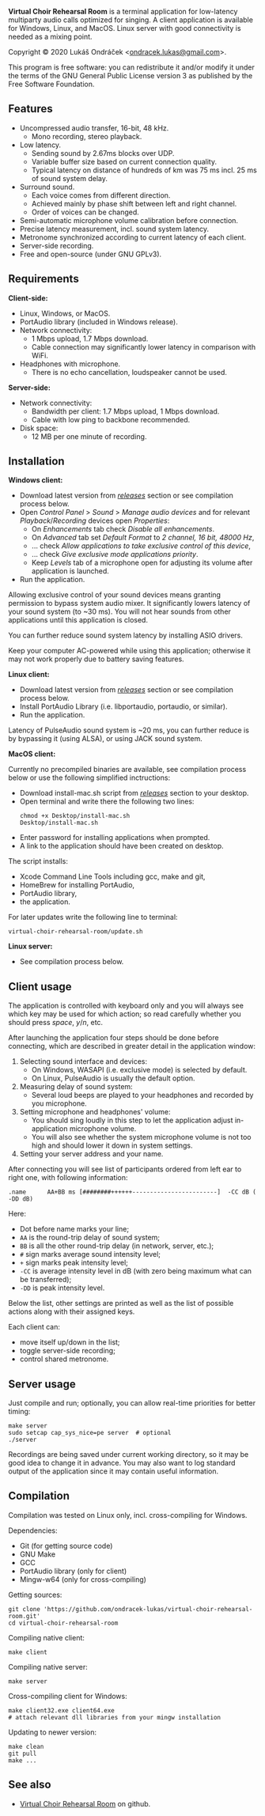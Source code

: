 **Virtual Choir Rehearsal Room**
is a terminal application for low-latency multiparty audio calls optimized for singing.
A client application is available for Windows, Linux, and MacOS.
Linux server with good connectivity is needed as a mixing point.

Copyright © 2020  Lukáš Ondráček <<ondracek.lukas@gmail.com>>.

This program is free software: you can redistribute it and/or modify
it under the terms of the GNU General Public License version 3
as published by the Free Software Foundation.


Features
--------

* Uncompressed audio transfer, 16-bit, 48 kHz.
	* Mono recording, stereo playback.
* Low latency.
	* Sending sound by 2.67ms blocks over UDP.
	* Variable buffer size based on current connection quality.
	* Typical latency on distance of hundreds of km was 75 ms incl. 25 ms of sound system delay.
* Surround sound.
	* Each voice comes from different direction.
	* Achieved mainly by phase shift between left and right channel.
	* Order of voices can be changed.
* Semi-automatic microphone volume calibration before connection.
* Precise latency measurement, incl. sound system latency.
* Metronome synchronized according to current latency of each client.
* Server-side recording.
* Free and open-source (under GNU GPLv3).


Requirements
------------

**Client-side:**

* Linux, Windows, or MacOS.
* PortAudio library (included in Windows release).
* Network connectivity:
	* 1 Mbps upload, 1.7 Mbps download.
	* Cable connection may significantly lower latency in comparison with WiFi.
* Headphones with microphone.
	* There is no echo cancellation, loudspeaker cannot be used.

**Server-side:**

* Network connectivity:
	* Bandwidth per client: 1.7 Mbps upload, 1 Mbps download.
  * Cable with low ping to backbone recommended.
* Disk space:
	* 12 MB per one minute of recording.


Installation
------------

**Windows client:**

* Download latest version from _[releases]_ section or see compilation process below.
* Open _Control Panel_ > _Sound_ > _Manage audio devices_ and for relevant _Playback_/_Recording_ devices open _Properties_:
	* On _Enhancements_ tab check _Disable all enhancements_.
	* On _Advanced_ tab set _Default Format_ to _2 channel, 16 bit, 48000 Hz_,
	* ... check _Allow applications to take exclusive control of this device_,
	* ... check _Give exclusive mode applications priority_.
	* Keep _Levels_ tab of a microphone open for adjusting its volume after application is launched.
* Run the application.

Allowing exclusive control of your sound devices
means granting permission to bypass system audio mixer.
It significantly lowers latency of your sound system (to ~30 ms).
You will not hear sounds from other applications until this application is closed.

You can further reduce sound system latency by installing ASIO drivers.

Keep your computer AC-powered while using this application;
otherwise it may not work properly due to battery saving features.


**Linux client:**

* Download latest version from _[releases]_ section or see compilation process below.
* Install PortAudio Library (i.e. libportaudio, portaudio, or similar).
* Run the application.

Latency of PulseAudio sound system is ~20 ms,
you can further reduce is by bypassing it (using ALSA),
or using JACK sound system.


**MacOS client:**

Currently no precompiled binaries are available,
see compilation process below or use the following simplified inctructions:

* Download install-mac.sh script from _[releases]_ section to your desktop.
* Open terminal and write there the following two lines:
    ```
    chmod +x Desktop/install-mac.sh
    Desktop/install-mac.sh
    ```
* Enter password for installing applications when prompted.
* A link to the application should have been created on desktop.

The script installs:
* Xcode Command Line Tools including gcc, make and git,
* HomeBrew for installing PortAudio,
* PortAudio library,
* the application.

For later updates write the following line to terminal:

    virtual-choir-rehearsal-room/update.sh


**Linux server:**

* See compilation process below.


Client usage
------------

The application is controlled with keyboard only
and you will always see which key may be used for which action;
so read carefully whether you should press _space_, _y_/_n_, etc.

After launching the application four steps should be done before connecting,
which are described in greater detail in the application window:

1. Selecting sound interface and devices:
	* On Windows, WASAPI (i.e. exclusive mode) is selected by default.
	* On Linux, PulseAudio is usually the default option.
2. Measuring delay of sound system:
	* Several loud beeps are played to your headphones and recorded by you microphone.
3. Setting microphone and headphones' volume:
	* You should sing loudly in this step to let the application adjust in-application microphone volume.
	* You will also see whether the system microphone volume is not too high and should lower it down in system settings.
4. Setting your server address and your name.

After connecting you will see list of participants ordered from left ear to right one,
with following information:

    .name      AA+BB ms [########++++++------------------------]  -CC dB ( -DD dB)

Here:
* Dot before name marks your line;
* `AA` is the round-trip delay of sound system;
* `BB` is all the other round-trip delay (in network, server, etc.);
* `#` sign marks average sound intensity level;
* `+` sign marks peak intensity level;
* `-CC` is average intensity level in dB (with zero being maximum what can be transferred);
* `-DD` is peak intensity level.

Below the list, other settings are printed
as well as the list of possible actions along with their assigned keys.

Each client can:
* move itself up/down in the list;
* toggle server-side recording;
* control shared metronome.


Server usage
------------

Just compile and run;
optionally, you can allow real-time priorities for better timing:

    make server
    sudo setcap cap_sys_nice=pe server  # optional
    ./server

Recordings are being saved under current working directory,
so it may be good idea to change it in advance.
You may also want to log standard output of the application
since it may contain useful information.


Compilation
-----------

Compilation was tested on Linux only, incl. cross-compiling for Windows.

Dependencies:
* Git (for getting source code)
* GNU Make
* GCC
* PortAudio library (only for client)
* Mingw-w64 (only for cross-compiling)

Getting sources:

    git clone 'https://github.com/ondracek-lukas/virtual-choir-rehearsal-room.git'
    cd virtual-choir-rehearsal-room

Compiling native client:

    make client

Compiling native server:

    make server

Cross-compiling client for Windows:

    make client32.exe client64.exe
    # attach relevant dll libraries from your mingw installation

Updating to newer version:

    make clean
    git pull
    make ...


See also
--------

* [Virtual Choir Rehearsal Room][1] on github.

[1]: https://github.com/ondracek-lukas/virtual-choir-rehearsal-room
[releases]: https://github.com/ondracek-lukas/virtual-choir-rehearsal-room/releases
